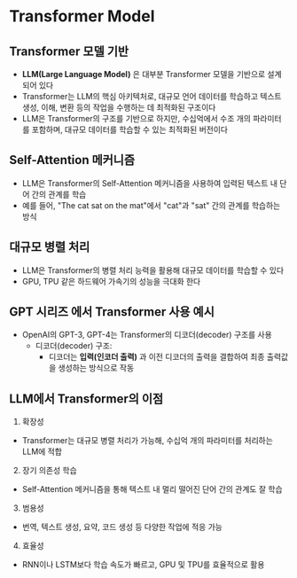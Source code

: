 # Transformer Model

## Transformer 모델 기반
- **LLM(Large Language Model)** 은 대부분 Transformer 모델을 기반으로 
설계되어 있다
- Transformer는 LLM의 핵심 아키텍처로, 대규모 언어 데이터를 학습하고 텍스트    생성, 이해, 변환 등의 작업을 수행하는 데 최적화된 구조이다
- LLM은 Transformer의 구조를 기반으로 하지만, 수십억에서 수조 개의 파라미터를 포함하며, 대규모 데이터를 학습할 수 있는 최적화된 버전이다

## Self-Attention 메커니즘
- LLM은 Transformer의 Self-Attention 메커니즘을 사용하여 입력된 텍스트 내 단어 간의 관계를 학습
- 예를 들어, "The cat sat on the mat"에서 "cat"과 "sat" 간의 관계를 학습하는 방식

## 대규모 병렬 처리
- LLM은 Transformer의 병렬 처리 능력을 활용해 대규모 데이터를 학습할 수 있다
- GPU, TPU 같은 하드웨어 가속기의 성능을 극대화 한다

## GPT 시리즈 에서 Transformer 사용 예시
- OpenAI의 GPT-3, GPT-4는 Transformer의 디코더(decoder) 구조를 사용
    - 디코더(decoder) 구조:
        - 디코더는 **입력(인코더 출력)** 과 이전 디코더의 출력을 결합하여 최종 출력값을 생성하는 방식으로 작동
    
## LLM에서 Transformer의 이점
1. 확장성
- Transformer는 대규모 병렬 처리가 가능해, 수십억 개의 파라미터를 처리하는 LLM에 적합
2. 장기 의존성 학습
- Self-Attention 메커니즘을 통해 텍스트 내 멀리 떨어진 단어 간의 관계도 잘 학습
3. 범용성
- 번역, 텍스트 생성, 요약, 코드 생성 등 다양한 작업에 적응 가능
4. 효율성
- RNN이나 LSTM보다 학습 속도가 빠르고, GPU 및 TPU를 효율적으로 활용

